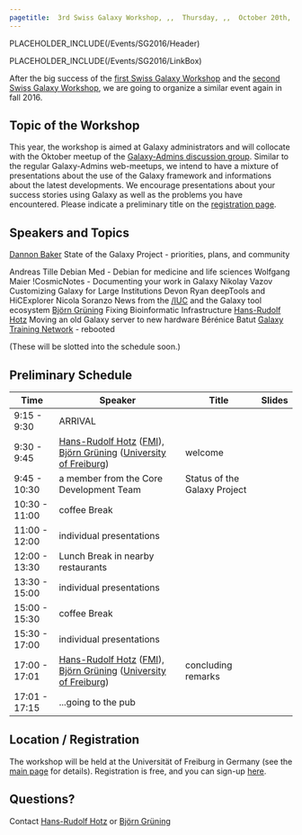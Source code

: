 ```yaml
---
pagetitle:  3rd Swiss Galaxy Workshop, ,,  Thursday, ,,  October 20th, ,,  Freiburg , (, Germany, ),  
---
```

PLACEHOLDER_INCLUDE(/Events/SG2016/Header)



PLACEHOLDER_INCLUDE(/Events/SG2016/LinkBox)

After the big success of the [first Swiss Galaxy Workshop](/Events/Switzerland2012) and the [second Swiss Galaxy Workshop](/Events/Switzerland2014), we are going to organize a similar event again in fall 2016.


## Topic of the Workshop

This year, the workshop is aimed at Galaxy administrators and will collocate with the Oktober meetup of the  [Galaxy-Admins discussion group](/Community/GalaxyAdmins). Similar to the regular Galaxy-Admins web-meetups, we intend to have a mixture of presentations about the use of the Galaxy framework and informations about the latest developments. We encourage presentations about your success stories using Galaxy as well as the problems you have encountered. Please indicate a preliminary title on the [registration page](https://docs.google.com/forms/d/1mRO4uNXQd8jL1I9JNiQ4xd0fnrZKlQPQSORgJCpDeqg).

## Speakers and Topics

 [Dannon Baker](/DannonBaker) 
   State of the Galaxy Project - priorities, plans, and community

 Andreas Tille
   Debian Med - Debian for medicine and life sciences
 Wolfgang Maier 
   !CosmicNotes - Documenting your work in Galaxy
 Nikolay Vazov 
   Customizing Galaxy for Large Institutions
 Devon Ryan 
   deepTools and HiCExplorer
 Nicola Soranzo 
   News from the [/IUC](/IUC) and the Galaxy tool ecosystem
 [Björn Grüning](/BjoernGruening)
   Fixing Bioinformatic Infrastructure
 [Hans-Rudolf Hotz](/HansrudolfHotz) 
   Moving an old Galaxy server to new hardware
 Bérénice Batut 
   [Galaxy Training Network](/Teach/GTN) - rebooted

(These will be slotted into the schedule soon.)

## Preliminary Schedule

| Time |  Speaker  |  Title  |  Slides  | 
| ---- | -------- | ------ | ------- | 
| 9:15 - 9:30 |  ARRIVAL  | 
| 9:30 - 9:45 |  [Hans-Rudolf Hotz](/HansrudolfHotz) ([FMI](http://www.fmi.ch/)), [Björn Grüning](/BjoernGruening) ([University of Freiburg](http://www.uni-freiburg.de/))  |  welcome  |   | 
| 9:45 - 10:30 |  a member from the Core Development Team  |  Status of the Galaxy Project  |   | 
| 10:30 - 11:00 |  coffee Break  | 
| 11:00 - 12:00 |  individual presentations  |   |   | 
| 12:00 - 13:30 |  Lunch Break in nearby restaurants  | 
| 13:30 - 15:00 |  individual presentations  |   |   | 
| 15:00 - 15:30 |  coffee Break  | 
| 15:30 - 17:00 |  individual presentations  |   |   | 
| 17:00 - 17:01 |  [Hans-Rudolf Hotz](/HansrudolfHotz) ([FMI](http://www.fmi.ch/)), [Björn Grüning](/BjoernGruening)  ([University of Freiburg](http://www.uni-freiburg.de/))  |  concluding remarks  |   | 
| 17:01 - 17:15 |  ...going to the pub  | 


## Location / Registration

The workshop will be held at the Universität of Freiburg in Germany (see the [main page](/Events/SG2016) for details). Registration is free, and you can sign-up [here](https://docs.google.com/forms/d/1mRO4uNXQd8jL1I9JNiQ4xd0fnrZKlQPQSORgJCpDeqg).

## Questions?
Contact [Hans-Rudolf Hotz](/HansrudolfHotz) or [Björn Grüning](/BjoernGruening)
